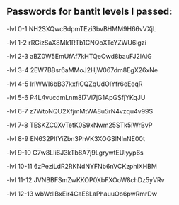 ## Passwords for bantit levels I passed:

-lvl 0-1   NH2SXQwcBdpmTEzi3bvBHMM9H66vVXjL

-lvl 1-2 rRGizSaX8Mk1RTb1CNQoXTcYZWU6lgzi

-lvl 2-3 aBZ0W5EmUfAf7kHTQeOwd8bauFJ2lAiG 

-lvl 3-4 2EW7BBsr6aMMoJ2HjW067dm8EgX26xNe

-lvl 4-5 lrIWWI6bB37kxfiCQZqUdOIYfr6eEeqR

-lvl 5-6 P4L4vucdmLnm8I7Vl7jG1ApGSfjYKqJU

-lvl 6-7 z7WtoNQU2XfjmMtWA8u5rN4vzqu4v99S

-lvl 7-8 TESKZC0XvTetK0S9xNwm25STk5iWrBvP

-lvl 8-9 EN632PlfYiZbn3PhVK3XOGSlNInNE00t

-lvl 9-10 G7w8LIi6J3kTb8A7j9LgrywtEUlyyp6s

-lvl 10-11 6zPeziLdR2RKNdNYFNb6nVCKzphlXHBM

-lvl 11-12 JVNBBFSmZwKKOP0XbFXOoW8chDz5yVRv

-lvl 12-13 wbWdlBxEir4CaE8LaPhauuOo6pwRmrDw
